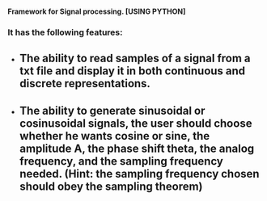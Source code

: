 #### Framework for Signal processing. [USING PYTHON]

### It has the following features: 

- ## The ability to read samples of a signal from a txt file and display it in both continuous and discrete representations.

- ## The ability to generate sinusoidal or cosinusoidal signals, the user should choose whether he wants cosine or sine, the amplitude A, the phase shift theta, the analog frequency, and the sampling frequency needed. (Hint: the sampling frequency chosen should obey the sampling theorem)
